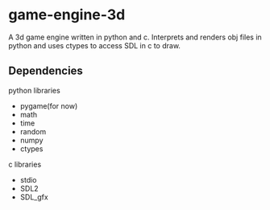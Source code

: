 # game-engine-3d

A 3d game engine written in python and c. Interprets and renders obj files in python and uses ctypes to access SDL in c to draw.

## Dependencies

python libraries
- pygame(for now)
- math
- time
- random
- numpy
- ctypes

c libraries
- stdio
- SDL2
- SDL_gfx
